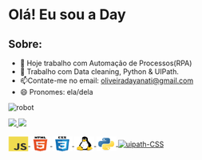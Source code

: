 # Olá! Eu sou a Day

## Sobre:
- 🔭 Hoje trabalho com Automação de Processos(RPA)
- 🌱 Trabalho com Data cleaning, Python & UIPath.
- 📫Contate-me no email: oliveiradayanati@gmail.com
- 😄 Pronomes: ela/dela

![robot](https://media.giphy.com/media/tczJoRU7XwBS8/giphy.gif)
<div align = "left">
  <a href="https://github.com/CostaDayana">
  <img height = "180em" src = "https://github-readme-stats.vercel.app/api?username=CostaDayana&show_icons=true&theme=dark&include_all_commits=true&count_private=true" />
  <img height = "180em" src = "https://github-readme-stats.vercel.app/api/top-langs/?username=CostaDayana&layout=compact&langs_count=7&theme=dark" />
</div>
  

  
  
 <div style = "display: inline_block"> <br>
  <img align = "center" alt = "Day-Js" height = "30" width = "40" src="https://raw.githubusercontent.com/devicons/devicon/master/icons/javascript/javascript-original.svg">
  <img align = "center" alt = "Day-HTML" height = "30" width = "40" src="https://raw.githubusercontent.com/devicons/devicon/master/icons/html5/html5-original-wordmark.svg">
  <img align = "center" alt = "Day-CSS" height = "30" width = "40" src="https://raw.githubusercontent.com/devicons/devicon/master/icons/css3/css3-original-wordmark.svg">
  <img align = "center" alt = "Linux-CSS" height = "30" width = "40" src="https://raw.githubusercontent.com/devicons/devicon/master/icons/linux/linux-original.svg">
     <img align = "center" alt = "Python-CSS" height = "30" width = "40" src="https://raw.githubusercontent.com/devicons/devicon/master/icons/python/python-original.svg">
    <img align = "center" alt = "uipath-CSS" height = "30" width = "30" src="https://user-images.githubusercontent.com/46700349/51174126-a66b3080-18e9-11e9-8f35-08bfc68f7616.png">
   
 </div>
  
